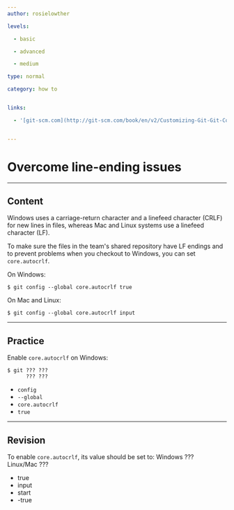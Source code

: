 ```yaml
---
author: rosielowther

levels:

  - basic

  - advanced

  - medium

type: normal

category: how to


links:

  - '[git-scm.com](http://git-scm.com/book/en/v2/Customizing-Git-Git-Configuration){website}'


---
```


# Overcome line-ending issues

---
## Content

Windows uses a carriage-return character and a linefeed character (CRLF) for new lines in files, whereas Mac and Linux systems use a linefeed character (LF).

To make sure the files in the team's shared repository have LF endings and to prevent problems when you checkout to Windows, you can set `core.autocrlf`.

On Windows:
```
$ git config --global core.autocrlf true
```
On Mac and Linux:
```
$ git config --global core.autocrlf input
```

---
## Practice

Enable `core.autocrlf` on Windows:
```
$ git ??? ???
      ??? ???
```

* `config`
* `--global`
* `core.autocrlf`
* `true`

---
## Revision

To enable `core.autocrlf`, its value should be set to:
Windows   ???  
Linux/Mac   ???  


* true
* input
* start
* -true
